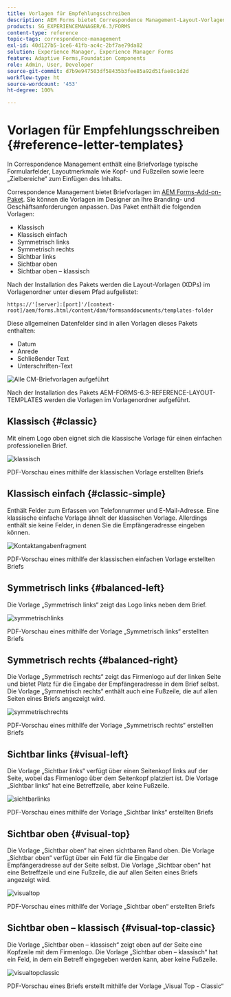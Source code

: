 ```yaml
---
title: Vorlagen für Empfehlungsschreiben
description: AEM Forms bietet Correspondence Management-Layout-Vorlagen, mit denen Sie schnell Briefe erstellen können.
products: SG_EXPERIENCEMANAGER/6.3/FORMS
content-type: reference
topic-tags: correspondence-management
exl-id: 40d127b5-1ce6-41fb-ac4c-2bf7ae79da82
solution: Experience Manager, Experience Manager Forms
feature: Adaptive Forms,Foundation Components
role: Admin, User, Developer
source-git-commit: d7b9e947503df58435b3fee85a92d51fae8c1d2d
workflow-type: ht
source-wordcount: '453'
ht-degree: 100%

---
```


# Vorlagen für Empfehlungsschreiben {#reference-letter-templates}

In Correspondence Management enthält eine Briefvorlage typische Formularfelder, Layoutmerkmale wie Kopf- und Fußzeilen sowie leere „Zielbereiche“ zum Einfügen des Inhalts.

Correspondence Management bietet Briefvorlagen im [AEM Forms-Add-on-Paket](https://experienceleague.adobe.com/docs/experience-manager-release-information/aem-release-updates/forms-updates/aem-forms-releases.html?lang=de). Sie können die Vorlagen im Designer an Ihre Branding- und Geschäftsanforderungen anpassen. Das Paket enthält die folgenden Vorlagen:

* Klassisch
* Klassisch einfach
* Symmetrisch links
* Symmetrisch rechts
* Sichtbar links
* Sichtbar oben
* Sichtbar oben – klassisch

Nach der Installation des Pakets werden die Layout-Vorlagen (XDPs) im Vorlagenordner unter diesem Pfad aufgelistet:

`https://'[server]:[port]'/[context-root]/aem/forms.html/content/dam/formsanddocuments/templates-folder`

Diese allgemeinen Datenfelder sind in allen Vorlagen dieses Pakets enthalten:

* Datum
* Anrede
* Schließender Text
* Unterschriften-Text

![Alle CM-Briefvorlagen aufgeführt](assets/templatescorrespondence.png)

Nach der Installation des Pakets AEM-FORMS-6.3-REFERENCE-LAYOUT-TEMPLATES werden die Vorlagen im Vorlagenordner aufgeführt.

## Klassisch {#classic}

Mit einem Logo oben eignet sich die klassische Vorlage für einen einfachen professionellen Brief.

![klassisch](assets/classic.png)

PDF-Vorschau eines mithilfe der klassischen Vorlage erstellten Briefs

## Klassisch einfach {#classic-simple}

Enthält Felder zum Erfassen von Telefonnummer und E-Mail-Adresse. Eine klassische einfache Vorlage ähnelt der klassischen Vorlage. Allerdings enthält sie keine Felder, in denen Sie die Empfängeradresse eingeben können.

![Kontaktangabenfragment](assets/classicsimple.png)

PDF-Vorschau eines mithilfe der klassischen einfachen Vorlage erstellten Briefs

## Symmetrisch links {#balanced-left}

Die Vorlage „Symmetrisch links“ zeigt das Logo links neben dem Brief.

![symmetrischlinks](assets/balancedleft.png)

PDF-Vorschau eines mithilfe der Vorlage „Symmetrisch links“ erstellten Briefs

## Symmetrisch rechts {#balanced-right}

Die Vorlage „Symmetrisch rechts“ zeigt das Firmenlogo auf der linken Seite und bietet Platz für die Eingabe der Empfängeradresse in dem Brief selbst. Die Vorlage „Symmetrisch rechts“ enthält auch eine Fußzeile, die auf allen Seiten eines Briefs angezeigt wird.

![symmetrischrechts](assets/balancedright.png)

PDF-Vorschau eines mithilfe der Vorlage „Symmetrisch rechts“ erstellten Briefs

## Sichtbar links {#visual-left}

Die Vorlage „Sichtbar links“ verfügt über einen Seitenkopf links auf der Seite, wobei das Firmenlogo über dem Seitenkopf platziert ist. Die Vorlage „Sichtbar links“ hat eine Betreffzeile, aber keine Fußzeile.

![sichtbarlinks](assets/visualleft.png)

PDF-Vorschau eines mithilfe der Vorlage „Sichtbar links“ erstellten Briefs

## Sichtbar oben {#visual-top}

Die Vorlage „Sichtbar oben“ hat einen sichtbaren Rand oben. Die Vorlage „Sichtbar oben“ verfügt über ein Feld für die Eingabe der Empfängeradresse auf der Seite selbst. Die Vorlage „Sichtbar oben“ hat eine Betreffzeile und eine Fußzeile, die auf allen Seiten eines Briefs angezeigt wird.

![visualtop](assets/visualtop.png)

PDF-Vorschau eines mithilfe der Vorlage „Sichtbar oben“ erstellten Briefs

## Sichtbar oben – klassisch {#visual-top-classic}

Die Vorlage „Sichtbar oben – klassisch“ zeigt oben auf der Seite eine Kopfzeile mit dem Firmenlogo. Die Vorlage „Sichtbar oben – klassisch“ hat ein Feld, in dem ein Betreff eingegeben werden kann, aber keine Fußzeile.

![visualtopclassic](assets/visualtopclassic.png)

PDF-Vorschau eines Briefs erstellt mithilfe der Vorlage „Visual Top - Classic“

